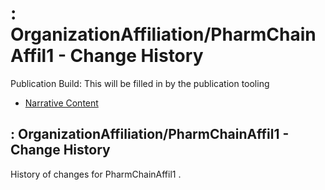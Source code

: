# : OrganizationAffiliation/PharmChainAffil1 - Change History

Publication Build: This will be filled in by the publication tooling

* [Narrative Content](OrganizationAffiliation-PharmChainAffil1.html)

## : OrganizationAffiliation/PharmChainAffil1 - Change History

History of changes for PharmChainAffil1 .